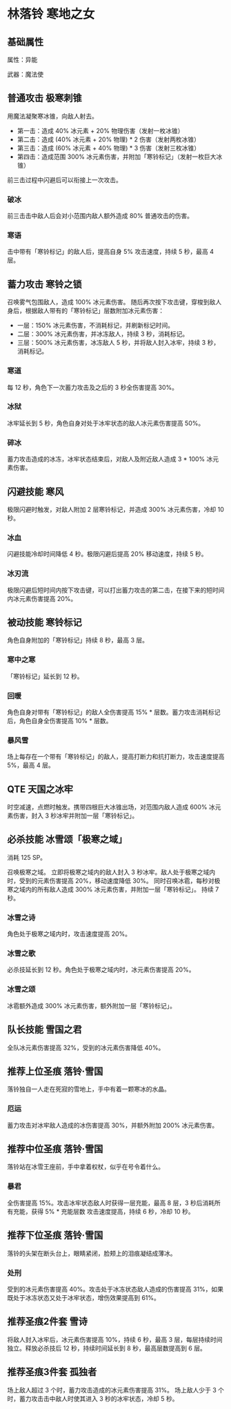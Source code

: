 # 林落铃 寒地之女

## 基础属性

属性：异能

武器：魔法使

## 普通攻击 极寒刺锥

用魔法凝聚寒冰锥，向敌人射去。

* 第一击：造成 40% 冰元素 + 20% 物理伤害（发射一枚冰锥）
* 第二击：造成 (40% 冰元素 + 20% 物理) * 2 伤害（发射两枚冰锥）
* 第三击：造成 (60% 冰元素 + 40% 物理) * 3 伤害（发射三枚冰锥）
* 第四击：造成范围 300% 冰元素伤害，并附加「寒铃标记」（发射一枚巨大冰锥）

前三击过程中闪避后可以衔接上一次攻击。

### 破冰

前三击击中敌人后会对小范围内敌人额外造成 80% 普通攻击的伤害。

### 寒语

击中带有「寒铃标记」的敌人后，提高自身 5% 攻击速度，持续 5 秒，最高 4 层。

## 蓄力攻击 寒铃之锁

召唤雾气包围敌人，造成 100% 冰元素伤害。
随后再次按下攻击键，穿梭到敌人身后，根据敌人带有的「寒铃标记」层数附加冰元素伤害：

* 一层：150% 冰元素伤害，不消耗标记，并刷新标记时间。
* 二层：300% 冰元素伤害，并冰冻敌人，持续 3 秒，消耗标记。
* 三层：500% 冰元素伤害，冰冻敌人 5 秒，并将敌人封入冰牢，持续 3 秒，消耗标记。

### 寒道

每 12 秒，角色下一次蓄力攻击及之后的 3 秒全伤害提高 30%。

### 冰狱

冰牢延长到 5 秒，角色自身对处于冰牢状态的敌人冰元素伤害提高 50%。

### 碎冰

蓄力攻击造成的冰冻，冰牢状态结束后，对敌人及附近敌人造成 3 * 100% 冰元素伤害。

## 闪避技能 寒风

极限闪避时触发，对敌人附加 2 层寒铃标记，并造成 300% 冰元素伤害，冷却 10 秒。

### 冰血

闪避技能冷却时间降低 4 秒。极限闪避后提高 20% 移动速度，持续 5 秒。

### 冰刃流

极限闪避后短时间内按下攻击键，可以打出蓄力攻击的第二击，在接下来的短时间内冰元素伤害提高 20%。

## 被动技能 寒铃标记

角色自身附加的「寒铃标记」持续 8 秒，最高 3 层。

### 寒中之寒

「寒铃标记」延长到 12 秒。

### 回暖

角色自身对带有「寒铃标记」的敌人全伤害提高 15% \* 层数。蓄力攻击消耗标记后，角色自身全伤害提高 10% * 层数。

### 暴风雪

场上每存在一个带有「寒铃标记」的敌人，提高打断力和抗打断力，攻击速度提高 5%，最高 4 层。

## QTE 天国之冰牢

时空减速，点燃时触发。携带四根巨大冰锥出场，对范围内敌人造成 600% 冰元素伤害，封入 3 秒冰牢并附加一层「寒铃标记」。

## 必杀技能 冰雪颂「极寒之域」

消耗 125 SP。

召唤极寒之域。
立即将极寒之域内的敌人封入 3 秒冰牢。敌人处于极寒之域内时，受到的元素伤害提高 20%，移动速度降低 30%。
同时召唤冰雹，每秒对极寒之域内的所有敌人造成 300% 冰元素伤害，并附加一层「寒铃标记」。
持续 7 秒。

### 冰雪之诗

角色处于极寒之域内时，攻击速度提高 20%。

### 冰雪之歌

必杀技延长到 12 秒。角色处于极寒之域内时，冰元素伤害提高 20%。

### 冰雪之颂

冰雹额外造成 300% 冰元素伤害，额外附加一层「寒铃标记」。

## 队长技能 雪国之君

全队冰元素伤害提高 32%，受到的冰元素伤害降低 40%。

## 推荐上位圣痕 落铃·雪国

落铃独自一人走在死寂的雪地上，手中有着一颗寒冰的水晶。

### 厄运

蓄力攻击对冰牢敌人造成的冰伤害提高 30%，并额外附加 200% 冰元素伤害。

## 推荐中位圣痕 落铃·雪国

落铃站在冰雪王座前，手中拿着权杖，似乎在号令着什么。

### 暴君

全伤害提高 15%。攻击冰牢状态敌人时获得一层充能，最高 8 层，3 秒后消耗所有充能，获得 5% * 充能层数 攻击速度提高，持续 6 秒，冷却 10 秒。

## 推荐下位圣痕 落铃·雪国

落铃的头架在断头台上，眼睛紧闭，脸颊上的泪痕凝结成薄冰。

### 处刑

受到的冰元素伤害提高 40%。攻击处于冰冻状态敌人造成的伤害提高 31%，如果既处于冰冻状态又处于冰牢状态，增伤效果提高到 61%。

## 推荐圣痕2件套 雪诗

将敌人封入冰牢后，冰元素伤害提高 10%，持续 6 秒，最高 3 层，每层持续时间独立。释放必杀技后 12 秒，持续时间延长到 8 秒，最高层数提高到 6 层。

## 推荐圣痕3件套 孤独者

场上敌人超过 3 个时，蓄力攻击造成的冰元素伤害提高 31%。
场上敌人少于 3 个时，蓄力攻击击中敌人时使其进入 3 秒的冰牢状态，冷却 5 秒。
